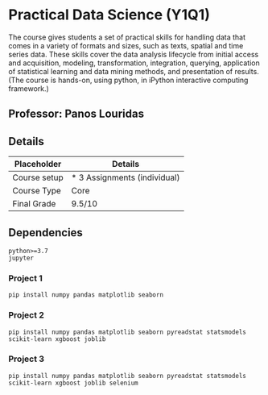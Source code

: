 # Practical Data Science (Y1Q1)
The course gives students a set of practical skills for handling data that comes in a variety 
of formats and sizes, such as texts, spatial and time series data. 
These skills cover the data analysis lifecycle from initial access and acquisition, modeling, 
transformation, integration, querying, application of statistical learning and data mining methods, 
and presentation of results. (The course is hands-on, using python, in iPython interactive 
computing framework.)

## Professor: Panos Louridas

## Details
| Placeholder    | Details                       | 
|----------------|-------------------------------|
| Course setup   | * 3 Assignments (individual)  | 
| Course Type    | Core                          | 
| Final Grade    | 9.5/10                        | 

## Dependencies

```
python>=3.7
jupyter
```

### Project 1
```
pip install numpy pandas matplotlib seaborn
```

### Project 2
```
pip install numpy pandas matplotlib seaborn pyreadstat statsmodels scikit-learn xgboost joblib
```

### Project 3
```
pip install numpy pandas matplotlib seaborn pyreadstat statsmodels scikit-learn xgboost joblib selenium
```